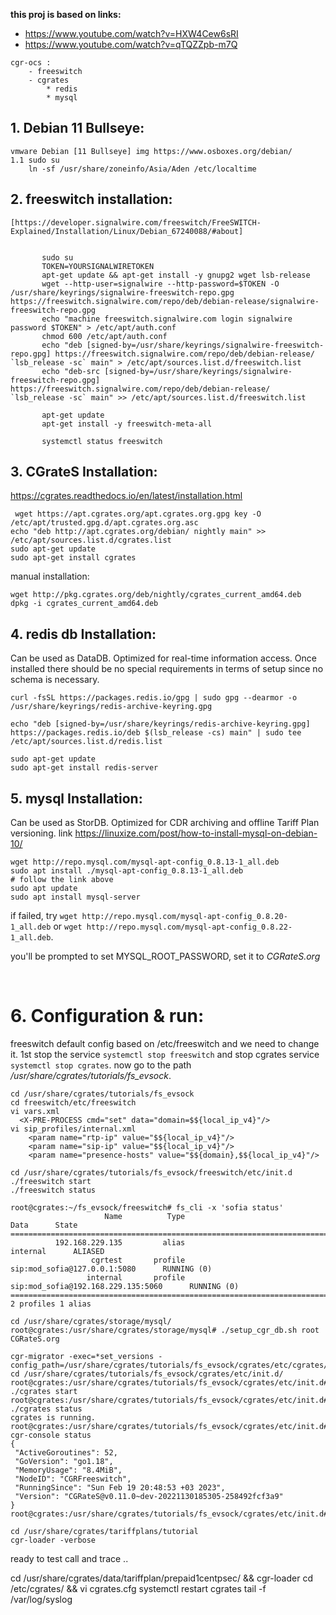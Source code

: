 
**this proj is based on links:**
 * https://www.youtube.com/watch?v=HXW4Cew6sRI
 * https://www.youtube.com/watch?v=qTQZZpb-m7Q

```
cgr-ocs :
    - freeswitch
    - cgrates
        * redis
        * mysql
```
## 1. Debian 11 Bullseye:

    vmware Debian [11 Bullseye] img https://www.osboxes.org/debian/
    1.1 sudo su
        ln -sf /usr/share/zoneinfo/Asia/Aden /etc/localtime
## 2. freeswitch installation:

    [https://developer.signalwire.com/freeswitch/FreeSWITCH-Explained/Installation/Linux/Debian_67240088/#about]


 ```console

        sudo su
        TOKEN=YOURSIGNALWIRETOKEN
        apt-get update && apt-get install -y gnupg2 wget lsb-release
        wget --http-user=signalwire --http-password=$TOKEN -O /usr/share/keyrings/signalwire-freeswitch-repo.gpg https://freeswitch.signalwire.com/repo/deb/debian-release/signalwire-freeswitch-repo.gpg
        echo "machine freeswitch.signalwire.com login signalwire password $TOKEN" > /etc/apt/auth.conf
        chmod 600 /etc/apt/auth.conf
        echo "deb [signed-by=/usr/share/keyrings/signalwire-freeswitch-repo.gpg] https://freeswitch.signalwire.com/repo/deb/debian-release/ `lsb_release -sc` main" > /etc/apt/sources.list.d/freeswitch.list
        echo "deb-src [signed-by=/usr/share/keyrings/signalwire-freeswitch-repo.gpg] https://freeswitch.signalwire.com/repo/deb/debian-release/ `lsb_release -sc` main" >> /etc/apt/sources.list.d/freeswitch.list

        apt-get update  
        apt-get install -y freeswitch-meta-all

        systemctl status freeswitch

 ```
## 3. CGrateS Installation:
https://cgrates.readthedocs.io/en/latest/installation.html

     wget https://apt.cgrates.org/apt.cgrates.org.gpg key -O /etc/apt/trusted.gpg.d/apt.cgrates.org.asc
    echo "deb http://apt.cgrates.org/debian/ nightly main" >> /etc/apt/sources.list.d/cgrates.list
    sudo apt-get update
    sudo apt-get install cgrates

manual installation:

    wget http://pkg.cgrates.org/deb/nightly/cgrates_current_amd64.deb
    dpkg -i cgrates_current_amd64.deb

## 4. redis db Installation:
  Can be used as DataDB. Optimized for real-time information access. Once installed there should be no special requirements in terms of setup since no schema is necessary.

    curl -fsSL https://packages.redis.io/gpg | sudo gpg --dearmor -o /usr/share/keyrings/redis-archive-keyring.gpg

    echo "deb [signed-by=/usr/share/keyrings/redis-archive-keyring.gpg] https://packages.redis.io/deb $(lsb_release -cs) main" | sudo tee /etc/apt/sources.list.d/redis.list

    sudo apt-get update
    sudo apt-get install redis-server

## 5. mysql Installation:
Can be used as StorDB. Optimized for CDR archiving and offline Tariff Plan versioning.
link https://linuxize.com/post/how-to-install-mysql-on-debian-10/


    wget http://repo.mysql.com/mysql-apt-config_0.8.13-1_all.deb
    sudo apt install ./mysql-apt-config_0.8.13-1_all.deb
    # follow the link above
    sudo apt update
    sudo apt install mysql-server
if failed, try ```wget http://repo.mysql.com/mysql-apt-config_0.8.20-1_all.deb``` or ```wget http://repo.mysql.com/mysql-apt-config_0.8.22-1_all.deb```.

you'll be prompted to set MYSQL_ROOT_PASSWORD, set it to *CGRateS.org*

<br>
    


#  6. Configuration & run:
freeswitch default config based on /etc/freeswitch and we need to change it. 1st stop the service
    `systemctl stop freeswitch` and stop cgrates service `systemctl stop cgrates`.
now go to the path */usr/share/cgrates/tutorials/fs_evsock*.
```
cd /usr/share/cgrates/tutorials/fs_evsock
cd freeswitch/etc/freeswitch
vi vars.xml
  <X-PRE-PROCESS cmd="set" data="domain=$${local_ip_v4}"/>
vi sip_profiles/internal.xml
    <param name="rtp-ip" value="$${local_ip_v4}"/>
    <param name="sip-ip" value="$${local_ip_v4}"/>
    <param name="presence-hosts" value="$${domain},$${local_ip_v4}"/>

cd /usr/share/cgrates/tutorials/fs_evsock/freeswitch/etc/init.d
./freeswitch start
./freeswitch status

root@cgrates:~/fs_evsock/freeswitch# fs_cli -x 'sofia status'
                     Name          Type                                       Data      State
=================================================================================================
          192.168.229.135         alias                                   internal      ALIASED
                  cgrtest       profile               sip:mod_sofia@127.0.0.1:5080      RUNNING (0)
                 internal       profile         sip:mod_sofia@192.168.229.135:5060      RUNNING (0)
=================================================================================================
2 profiles 1 alias

cd /usr/share/cgrates/storage/mysql/
root@cgrates:/usr/share/cgrates/storage/mysql# ./setup_cgr_db.sh root CGRateS.org

cgr-migrator -exec=*set_versions -config_path=/usr/share/cgrates/tutorials/fs_evsock/cgrates/etc/cgrates/
cd /usr/share/cgrates/tutorials/fs_evsock/cgrates/etc/init.d/
root@cgrates:/usr/share/cgrates/tutorials/fs_evsock/cgrates/etc/init.d# ./cgrates start
root@cgrates:/usr/share/cgrates/tutorials/fs_evsock/cgrates/etc/init.d# ./cgrates status
cgrates is running.
root@cgrates:/usr/share/cgrates/tutorials/fs_evsock/cgrates/etc/init.d# cgr-console status
{
 "ActiveGoroutines": 52,
 "GoVersion": "go1.18",
 "MemoryUsage": "8.4MiB",
 "NodeID": "CGRFreeswitch",
 "RunningSince": "Sun Feb 19 20:48:53 +03 2023",
 "Version": "CGRateS@v0.11.0~dev-20221130185305-258492fcf3a9"
}
root@cgrates:/usr/share/cgrates/tutorials/fs_evsock/cgrates/etc/init.d#

cd /usr/share/cgrates/tariffplans/tutorial
cgr-loader -verbose

```

ready to test call and trace ..


cd /usr/share/cgrates/data/tariffplan/prepaid1centpsec/ && cgr-loader
cd /etc/cgrates/ && vi cgrates.cfg
systemctl restart cgrates
tail -f /var/log/syslog
